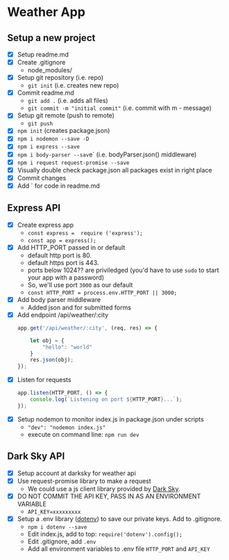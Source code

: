 # Weather App

## Setup a new project
- [x] Setup readme.md
- [x] Create .gitignore
    - node_modules/
- [x] Setup git repository (i.e. repo)
    - `git init`   (i.e. creates new repo)
- [x] Commit readme.md
    - `git add .`  (i.e. adds all files)
    - `git commit -m "initial commit"`  (i.e. commit with m - message)
- [x] Setup git remote (push to remote)
    - `git push`
- [x] `npm init` (creates package.json)
- [x] `npm i nodemon --save -D`
- [x] `npm i express --save`
- [x] `npm i body-parser --sav`e` (i.e. bodyParser.json() middleware)
- [x] `npm i request request-promise --save`
- [x] Visually double check package.json all packages exist in right place
- [x] Commit changes 
- [x] Add ` for code in readme.md

## Express API
- [x] Create express app
    - `const express =  require ('express');` 
    - `const app = express();`
- [x] Add HTTP_PORT passed in or default
    - default http port is 80.
    - default https port is 443.
    - ports below 1024?? are priviledged (you'd have to use `sudo` to start your app with a password)
    - So, we'll use port `3000` as our default
    - `const HTTP_PORT = process.env.HTTP_PORT || 3000;` 
- [x] Add body parser middleware
    - Added json and for submitted forms
- [x] Add endpoint /api/weather/:city
    ```js 
    app.get('/api/weather/:city', (req, res) => {
    
        let obj = {
            "hello": "world"
        }
        res.json(obj);
    });
    ```
- [x] Listen for requests
    ```js
    app.listen(HTTP_PORT, () => {
        console.log(`Listening on port ${HTTP_PORT}...`);
    });
    ```
- [x] Setup nodemon to monitor index.js in package.json under scripts
    - `"dev": "nodemon index.js"`
    - execute on command line: `npm run dev`

## Dark Sky API
- [x] Setup account at darksky for weather api
- [x] Use request-promise library to make a request
    - We could use a js client library provided by [Dark Sky](https://darksky.net/dev/docs/libraries).
- [x] DO NOT COMMIT THE API KEY, PASS IN AS AN ENVIRONMENT VARIABLE
    - `API_KEY=xxxxxxxxx`
- [x] Setup a .env library ([dotenv](https://github.com/motdotla/dotenv#dotenv)) to save our private keys. Add to .gitignore.
    - `npm i dotenv --save`
    - Edit index.js, add to top: `require('dotenv').config();`
    - Edit .gitignore, add `.env`
    - Add all environment variables to .env file `HTTP_PORT` and `API_KEY`

